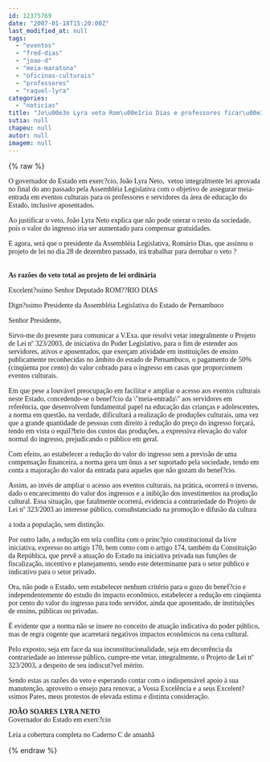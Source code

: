 ```yaml
---
id: 12375769
date: "2007-01-18T15:20:00Z"
last_modified_at: null
tags:
  - "eventos"
  - "fred-dias"
  - "joao-d"
  - "meia-maratona"
  - "oficinas-culturais"
  - "professores"
  - "raquel-lyra"
categories:
  - "noticias"
title: "Jo\u00e3o Lyra veta Rom\u00e1rio Dias e professores ficar\u00e3o sem meia-entrada em eventos culturais"
sutia: null
chapeu: null
autor: null
imagem: null
---
```

{% raw %}
<p><P><FONT face=Verdana>O governador do Estado em exerc?cio, João Lyra Neto,&nbsp; vetou integralmente lei aprovada no final do ano passado pela Assembléia Legislativa com o objetivo de assegurar meia-entrada em eventos culturais para os professores e servidores da área de educação do Estado, inclusive aposentados.</FONT></P></p>
<p><P><FONT face=Verdana>Ao justificar o veto, João Lyra Neto explica que não pode onerar o resto da sociedade, pois o valor do ingresso iria ser aumentado para compensar gratuidades.</FONT></P></p>
<p><P><FONT face=Verdana>E agora, será que o presidente da Assembléia Legislativa, Romário Dias, que assinou o projeto de lei no dia 28 de dezembro passado, irá trabalhar para derrubar o veto ?</FONT></P></p>
<p><P><BR><FONT face=Verdana><STRONG>As razões do veto total ao projeto de lei ordinária</STRONG></FONT></P></p>
<p><P><FONT face=Verdana>Excelent?ssimo Senhor Deputado ROM??RIO DIAS</FONT></P></p>
<p><P><FONT face=Verdana>Dign?ssimo Presidente da Assembléia Legislativa do Estado de Pernambuco</FONT></P></p>
<p><P><FONT face=Verdana>Senhor Presidente,</FONT></P></p>
<p><P><FONT face=Verdana>Sirvo-me do presente para comunicar a V.Exa. que resolvi vetar integralmente o Projeto de Lei nº 323/2003, de iniciativa do Poder Legislativo, para o fim de estender aos servidores, ativos e aposentados, que exerçam atividade em instituições de ensino publicamente reconhecidas no âmbito do estado de Pernambuco, o pagamento de 50% (cinqüenta por cento) do valor cobrado para o ingresso em casas que proporcionem eventos culturais.</FONT></P></p>
<p><P><FONT face=Verdana>Em que pese a louvável preocupação em facilitar e ampliar o acesso aos eventos culturais neste Estado, concedendo-se o benef?cio da \"meia-entrada\" aos servidores em referência, que desenvolvem fundamental papel na educação das crianças e adolescentes, a norma em questão, na verdade, dificultará a realização de produções culturais, uma vez que a grande quantidade de pessoas com direito à redução do preço do ingresso forçará, tendo em vista o equil?brio dos custos das produções, a expressiva elevação do valor normal do ingresso, prejudicando o público em geral.</FONT></P></p>
<p><P><FONT face=Verdana>Com efeito, ao estabelecer a redução do valor do ingresso sem a previsão de uma compensação financeira, a norma gera um ônus a ser suportado pela sociedade, tendo em conta a majoração do valor da entrada para aqueles que não gozam do benef?cio. </FONT></P></p>
<p><P><FONT face=Verdana>Assim, ao invés de ampliar o acesso aos eventos culturais, na prática, ocorrerá o inverso, dado o encarecimento do valor dos ingressos e a inibição dos investimentos na produção cultural. Essa situação, que fatalmente ocorrerá, evidencia a contrariedade do Projeto de Lei nº 323/2003 ao interesse público, consubstanciado na promoção e difusão da cultura</p>
<p> a toda a população, sem distinção.</FONT></P></p>
<p><P><FONT face=Verdana>Por outro lado, a redução em tela conflita com o princ?pio constitucional da livre iniciativa, expresso no artigo 170, bem como com o artigo 174, também da Constituição da República, que prevê a atuação do Estado na iniciativa privada nas funções de fiscalização, incentivo e planejamento, sendo este determinante para o setor público e indicativo para o setor privado.</FONT></P></p>
<p><P><FONT face=Verdana>Ora, não pode o Estado, sem estabelecer nenhum critério para o gozo do benef?cio e independentemente do estudo do impacto econômico, estabelecer a redução em cinqüenta por cento do valor do ingresso para todo servidor, ainda que aposentado, de instituições de ensino, públicas ou privadas.</FONT></P></p>
<p><P><FONT face=Verdana>É evidente que a norma não se insere no conceito de atuação indicativa do poder público, mas de regra cogente que acarretará negativos impactos econômicos na cena cultural.</FONT></P></p>
<p><P><FONT face=Verdana>Pelo exposto, seja em face da sua inconstitucionalidade, seja em decorrência da contrariedade ao interesse público, cumpre-me vetar, integralmente, o Projeto de Lei nº 323/2003, a despeito de seu indiscut?vel mérito.</FONT></P></p>
<p><P><FONT face=Verdana>Sendo estas as razões do veto e esperando contar com o indispensável apoio à sua manutenção, aproveito o ensejo para renovar, a Vossa Excelência e a seus Excelent?ssimos Pares, meus protestos de elevada estima e distinta consideração.</FONT></P></p>
<p><P><FONT face=Verdana><STRONG>JOÃO SOARES LYRA NETO<BR></STRONG>Governador do Estado em exerc?cio</FONT></P></p>
<p><P><FONT face=Verdana>Leia a cobertura completa no Caderno C de amanhã</FONT></P> </p>
{% endraw %}